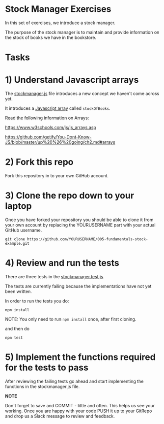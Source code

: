 # Stock Manager Exercises

In this set of exercises, we introduce a stock manager.

The purpose of the stock manager is to maintain and provide information on the stock of books we have in the bookstore.

# Tasks

# 1) Understand Javascript arrays

The [stockmanager.js](./app/stockmanager.js) file introduces a new concept we haven't come across yet. 

It introduces a [Javascript array](https://github.com/getify/You-Dont-Know-JS/blob/master/up%20%26%20going/ch2.md#arrays) called `stockOfBooks`.

Read the following information on Arrays:

https://www.w3schools.com/js/js_arrays.asp

https://github.com/getify/You-Dont-Know-JS/blob/master/up%20%26%20going/ch2.md#arrays

# 2) Fork this repo

Fork this repository in to your own GitHub account.

# 3) Clone the repo down to your laptop

Once you have forked your repository you should be able to clone it from your own account by replacing the YOURUSERNAME part with your actual GitHub username.

```
git clone https://github.com/YOURUSERNAME/005-fundamentals-stock-example.git
```


# 4) Review and run the tests

There are three tests in the [stockmanager.test.js](./test/stockmanager.test.js).

The tests are currently failing because the implementations have not yet been written.

In order to run the tests you do:

```
npm install
```

NOTE: You only need to run `npm install` once, after first cloning.

and then do 

```
npm test
```

# 5) Implement the functions required for the tests to pass

After reviewing the failing tests go ahead and start implementing the functions in the stockmanager.js file.

**NOTE**

Don't forget to save and COMMIT - little and often. This helps us see your working. Once you are happy with your code PUSH it up to your GitRepo and drop us a Slack message to review and feedback.



